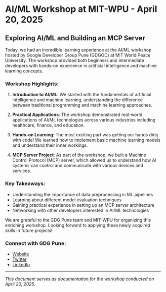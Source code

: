 # AI/ML Workshop at MIT-WPU - April 20, 2025

## Exploring AI/ML and Building an MCP Server

Today, we had an incredible learning experience at the AI/ML workshop hosted by Google Developer Group Pune (GDGOC) at MIT World Peace University. The workshop provided both beginners and intermediate developers with hands-on experience in artificial intelligence and machine learning concepts.

### Workshop Highlights:

1. **Introduction to AI/ML**: We started with the fundamentals of artificial intelligence and machine learning, understanding the difference between traditional programming and machine learning approaches.

2. **Practical Applications**: The workshop demonstrated real-world applications of AI/ML technologies across various industries including healthcare, finance, and education.

3. **Hands-on Learning**: The most exciting part was getting our hands dirty with code! We learned how to implement basic machine learning models and understand their inner workings.

4. **MCP Server Project**: As part of the workshop, we built a Machine Control Protocol (MCP) server, which allowed us to understand how AI systems can control and communicate with various devices and services.

### Key Takeaways:

- Understanding the importance of data preprocessing in ML pipelines
- Learning about different model evaluation techniques
- Gaining practical experience in setting up an MCP server architecture
- Networking with other developers interested in AI/ML technologies

We are grateful to the GDG Pune team and MIT-WPU for organizing this enriching workshop. Looking forward to applying these newly acquired skills in future projects!

### Connect with GDG Pune:
- [Website](https://gdg.community.dev/gdg-pune/)
- [Twitter](https://twitter.com/gdgpune)
- [LinkedIn](https://www.linkedin.com/company/gdgpune)

---
*This document serves as documentation for the workshop conducted on April 20, 2025.*